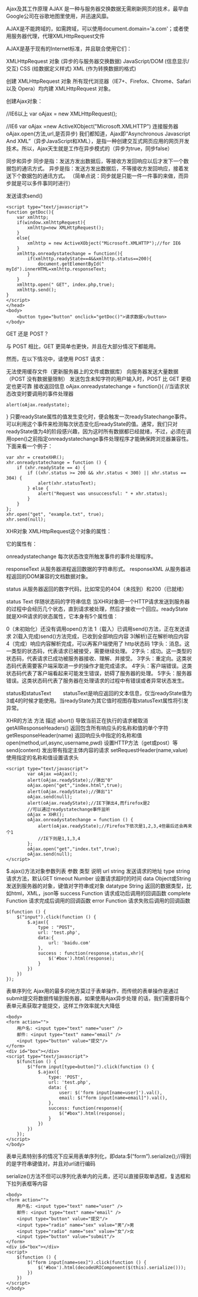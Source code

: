 Ajax及其工作原理
AJAX 是一种与服务器交换数据无需刷新网页的技术，最早由Google公司在谷歌地图里使用，并迅速风靡。

AJAX是不能跨域的，如需跨域，可以使用document.domain='a.com'；或者使用服务器代理，代理XMLHttpRequest文件

AJAX是基于现有的Internet标准，并且联合使用它们：

XMLHttpRequest 对象 (异步的与服务器交换数据)
JavaScript/DOM (信息显示/交互)
CSS (给数据定义样式)
XML (作为转换数据的格式)

创建 XMLHttpRequest 对象
所有现代浏览器（IE7+、Firefox、Chrome、Safari 以及 Opera）均内建 XMLHttpRequest 对象。

创建Ajax对象：

//IE6以上
var oAjax = new XMLHttpRequest();

//IE6
var oAjax =new ActiveXObject("Microsoft.XMLHTTP")
连接服务器
oAjax.open(方法,url,是否异步)
我们都知道，Ajax即“Asynchronous Javascript And XML”（异步JavaScript和XML），是指一种创建交互式网页应用的网页开发技术。所以，Ajax天生就是工作在异步模式的（异步为true，同步false）

同步和异步
同步是指：发送方发出数据后，等接收方发回响应以后才发下一个数据包的通讯方式。
异步是指：发送方发出数据后，不等接收方发回响应，接着发送下个数据包的通讯方式。
（简单点说：同步就是只能一件一件事的来做，而异步就是可以多件事同时进行）

发送请求send()
```
<script type="text/javascript">
function getDoc(){
    var xmlhttp;
    if(window.xmlhttpRequest){
        xmlhttp=new XMLHttpRequest();
    }
    else{
        xmlhttp = new ActiveXObject("Microsoft.XMLHTTP");//for IE6
    }
    xmlhttp.onreadystatechange = function(){
        if(xmlhttp.readyState==4&&xmlhttp.status==200){
            document.getElementById("￼myId").innerHTML=xmlhttp.responseText;
        }
    }
    xmlhttp.open("￼GET", index.php,true);
    xmlhttp.send();
}
</script>
</head>
<body>
    <button type="button" onclick="getDoc()">请求数据</button>
</body>
```


GET 还是 POST？

与 POST 相比，GET 更简单也更快，并且在大部分情况下都能用。

然而，在以下情况中，请使用 POST 请求：

无法使用缓存文件（更新服务器上的文件或数据库）
向服务器发送大量数据（POST 没有数据量限制）
发送包含未知字符的用户输入时，POST 比 GET 更稳定也更可靠
接收返回信息
oAjax.onreadystatechange = function(){   //当请求状态改变时要调用的事件处理器

    alert(oAjax.readystate);

}
只要readyState属性的值发生变化时，便会触发一次readyStatechange事件。可以利用这个事件来检测每次状态变化后readyState的值。通常，我们只对readyState值为4的阶段感兴趣，因为这时所有数据都已经就绪，不过，必须在调用open()之前指定onreadystatechange事件处理程序才能确保跨浏览器兼容性。下面来看一个例子：
```
var xhr = createXHR();
xhr.onreadystatechange = function () {
    if (xhr.readyState == 4) {
        if ((xhr.status >= 200 && xhr.status < 300) || xhr.status == 304) {
            alert(xhr.statusText);
        } else {
            alert("Request was unsuccessful: " + xhr.status);
        }
    }
};
xhr.open("get", "example.txt", true);
xhr.send(null);
```

XHR对象
XMLHttpRequest这个对象的属性：

它的属性有：

onreadystatechange  每次状态改变所触发事件的事件处理程序。

responseText     从服务器进程返回数据的字符串形式。
responseXML    从服务器进程返回的DOM兼容的文档数据对象。

status           从服务器返回的数字代码，比如常见的404（未找到）和200（已就绪）

status Text       伴随状态码的字符串信息
当XHR对象把一个HTTP请求发送到服务器的过程中会经历几个状态，直到请求被处理，然后才接收一个回应。readyState就是XHR请求的状态属性，它本身有5个属性值：

0（未初始化）还没有调用open()方法
1（载入）已调用send()方法，正在发送请求
2(载入完成)send()方法完成，已收到全部响应内容
3(解析)正在解析响应内容
4（完成）响应内容解析完成，可以再客户端使用了
http状态码
1字头：消息。这一类型的状态码，代表请求已被接受，需要继续处理。
2字头：成功。这一类型的状态码，代表请求已成功被服务器接收、理解、并接受。
3字头：重定向。这类状态码代表需要客户端采取进一步的操作才能完成请求。
4字头：客户端错误。这类状态码代表了客户端看起来可能发生错误，妨碍了服务器的处理。
5字头：服务器错误。这类状态码代表了服务器在处理请求的过程中有错误或者异常状态发生。

status和statusText
　　statusText是响应返回的文本信息，仅当readyState值为3或4的时候才能使用。当readyState为其它值时视图存取statusText属性将引发异常。

XHR的方法
方法	描述
abort()	导致当前正在执行的请求被取消
getAllResponseHeaders()	返回包含所有响应头的名称和值的单个字符
getResponseHeader(name)	返回响应头中指定的名称和值
open(method,url,async,username,pwd)	设置HTTP方法（get或post）等
send(content)	发出带有指定主体内容的请求
setRequestHeader(name,value)	使用指定的名称和值设置请求头
```
<script type="text/javascript">
        var oAjax =oAjax();
        alert(oAjax.readyState);//弹出"0"
        oAjax.open("get","index.html",true);
        alert(oAjax.readyState);//弹出"1"
        oAjax.send(null);
        alert(oAjax.readyState);//IE下弹出4,而firefox是2
        //可以通过readystatechange事件监听
        oAjax = XHR();
        oAjax.onreadystatechange = function () {
            alert(oAjax.readyState);//Firefox下依次是1,2,3,4但最后还会再来个1
            //IE下则是1,1,3,4
        };
        oAjax.open("get","index.txt",true);
        oAjax.send(null);
</script>
```

$.ajax()方法对象参数列表
参数	类型	说明
url	string	发送请求的地址
type	string	请求方法，默认GET
timeout	Number	设置请求超时的时间
data	Object或String	发送到服务器的对象，键值对字符串或对象
datatype	String	返回的数据类型，比如html，XML，json等
success	Function	请求成功后调用的回调函数
complete	Function	请求完成后调用的回调函数
error	Function	请求失败后调用的回调函数
```
$(function () {
    $("input").click(function () {
        $.ajax({
            type : "POST",
            url: 'test.php',
            data:{
                url: 'baidu.com'
            },
            success : function(response,status,xhr){
                $('#box').html(response);
            }
        })
    })
});
```

表单序列化
Ajax用的最多的地方莫过于表单操作，而传统的表单操作是通过submit提交将数据传输到服务器，如果使用Ajax异步处理
的话，我们需要将每个表单元素获取才能提交，这样工作效率就大大降低
```
<body>
<form action="">
    用户名: <input type="text" name="user" />
    邮件: <input type="text" name="email" />
    <input type="button" value="提交"/>
</form>
<div id="box"></div>
<script type="text/javascript">
    $(function () {
        $("form input[type=button]").click(function () {
            $.ajax({
                type: 'POST',
                url: 'test.php',
                data: {
                    user: $('form input[name=user]').val(),
                    email: $("form input[name=email]").val(),
                },
                success: function(response){
                    $("#box").html(response);
                }
            })
        })
    });
</script>
</body>
```

表单元素特别多的情况下应采用表单序列化，即data:$(“form”).serialize();//得到的是字符串键值对，并且对url进行编码

serialize()方法不但可以序列化表单内的元素，还可以直接获取单选框，复选框和下拉列表框等内容


```
<body>
<form action="">
    用户名: <input type="text" name="user" />
    邮件: <input type="text" name="email" />
    <input type="button" value="提交"/>
    <input type="radio" name="sex" value="男"/>男
    <input type="radio" name="sex" value="女"/>女
    <input type="button" value="submit"/>
</form>
<div id="box"></div>
<script>
    $(function () {
        $("form input[name=sex]").click(function () {
            $('#box').html(decodeURIComponent($(this).serialize()));
        })
    })
</script>
</body>
```
